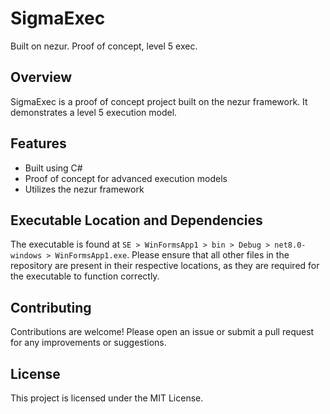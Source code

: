 # SigmaExec
Built on nezur. Proof of concept, level 5 exec.

## Overview
SigmaExec is a proof of concept project built on the nezur framework. It demonstrates a level 5 execution model.

## Features
- Built using C#
- Proof of concept for advanced execution models
- Utilizes the nezur framework
  
## Executable Location and Dependencies
The executable is found at ``` SE > WinFormsApp1 > bin > Debug > net8.0-windows > WinFormsApp1.exe ```. Please ensure that all other files in the repository are present in their respective locations, as they are required for the executable to function correctly.

## Contributing
Contributions are welcome! Please open an issue or submit a pull request for any improvements or suggestions.

## License
This project is licensed under the MIT License.

